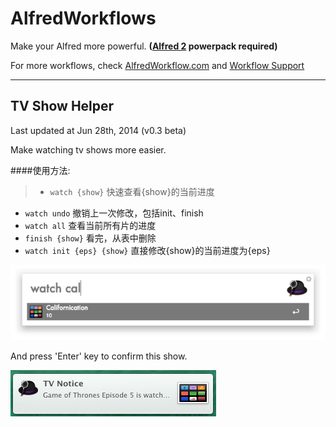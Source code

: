 # AlfredWorkflows

Make your Alfred more powerful.  **([Alfred 2] powerpack required)**

For more workflows, check [AlfredWorkflow.com] and [Workflow Support]

* * *

## TV Show Helper
Last updated at Jun 28th, 2014 (v0.3 beta)

Make watching tv shows more easier.

####使用方法:

>* `watch {show}` 快速查看{show}的当前进度  
* `watch undo` 撤销上一次修改，包括init、finish  
* `watch all` 查看当前所有片的进度  
* `finish {show}` 看完，从表中删除  
* `watch init {eps} {show}` 直接修改{show}的当前进度为{eps} 

![image](https://github.com/fatestigma/AlfredWorkflows/raw/master/extra/show.png)<br>

And press 'Enter' key to confirm this show.

![image](https://github.com/fatestigma/AlfredWorkflows/raw/master/extra/notification.png)


[Alfred 2]: http://www.alfredapp.com/
[Workflow Support]: http://support.alfredapp.com/workflows
[AlfredWorkflow.com]: http://www.alfredworkflow.com


